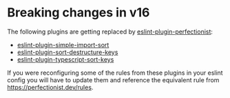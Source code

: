 # Breaking changes in v16

The following plugins are getting replaced by [eslint-plugin-perfectionist](https://github.com/azat-io/eslint-plugin-perfectionist):

- [eslint-plugin-simple-import-sort](https://github.com/lydell/eslint-plugin-simple-import-sort)
- [eslint-plugin-sort-destructure-keys](https://github.com/mthadley/eslint-plugin-sort-destructure-keys)
- [eslint-plugin-typescript-sort-keys](https://github.com/infctr/eslint-plugin-typescript-sort-keys/tree/master)

If you were reconfiguring some of the rules from these plugins in your eslint config you will have to update them and reference
the equivalent rule from https://perfectionist.dev/rules.
